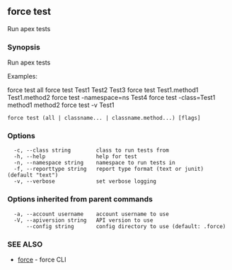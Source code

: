 ## force test

Run apex tests

### Synopsis


Run apex tests

Examples:

  force test all
  force test Test1 Test2 Test3
  force test Test1.method1 Test1.method2
  force test -namespace=ns Test4
  force test -class=Test1 method1 method2
  force test -v Test1


```
force test (all | classname... | classname.method...) [flags]
```

### Options

```
  -c, --class string        class to run tests from
  -h, --help                help for test
  -n, --namespace string    namespace to run tests in
  -f, --reporttype string   report type format (text or junit) (default "text")
  -v, --verbose             set verbose logging
```

### Options inherited from parent commands

```
  -a, --account username    account username to use
  -V, --apiversion string   API version to use
      --config string       config directory to use (default: .force)
```

### SEE ALSO

* [force](force.md)	 - force CLI


